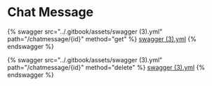 # Chat Message

{% swagger src="../.gitbook/assets/swagger (3).yml" path="/chatmessage/{id}" method="get" %}
[swagger (3).yml](<../.gitbook/assets/swagger (3).yml>)
{% endswagger %}

{% swagger src="../.gitbook/assets/swagger (3).yml" path="/chatmessage/{id}" method="delete" %}
[swagger (3).yml](<../.gitbook/assets/swagger (3).yml>)
{% endswagger %}
